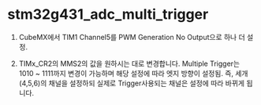 # stm32g431_adc_multi_trigger

1. CubeMX에서 TIM1 Channel5를 PWM Generation No Output으로 하나 더 설정.

2. TIMx_CR2의 MMS2의 값을 원하시는 대로 변경합니다.
   Multiple Trigger는 1010 ~ 1111까지 변경이 가능하며 해당 설정에 따라 엣지 방향이 설정됨. 
   즉, 세개(4,5,6)의 채널을 설정하되 실제로 Trigger사용되는 채널은 설정에 따라 바뀌게 됩니다.
   
   
